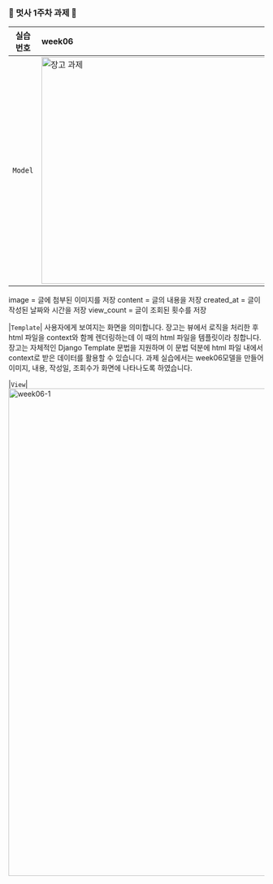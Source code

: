 <br><br>
### 🦁 멋사 1주차 과제 🦁

| 실습 <br> 번호 | week06 | 
|:------:|:------|
|`Model`|<img width="446" alt="장고 과제" src="https://github.com/Likelion-at-SMWU-12th/SeoMunJi/assets/162777421/6e6e120c-71c1-47f9-8689-0d6a0b650f2a">
image = 글에 첨부된 이미지를 저장
content = 글의 내용을 저장
created_at = 글이 작성된 날짜와 시간을 저장
view_count = 글이 조회된 횟수를 저장

|`Template`| 사용자에게 보여지는 화면을 의미합니다. 장고는 뷰에서 로직을 처리한 후 html 파일을 context와 함께 렌더링하는데 이 때의 html 파일을 템플릿이라 칭합니다. 장고는 자체적인 Django Template 문법을 지원하며 이 문법 덕분에 html 파일 내에서 context로 받은 데이터를 활용할 수 있습니다. 과제 실습에서는 week06모델을 만들어 이미지, 내용, 작성일, 조회수가 화면에 나타나도록 하였습니다. 

|`View`| <!-- 이 위치에 캡쳐본을 드래그해서 넣으면 자동으로 코드가 생겨요! --> <img width="959" alt="week06-1" src="https://github.com/Likelion-at-SMWU-12th/SeoMunJi/assets/162777421/48f10778-9287-4ed0-9b63-c975a4dd3dea">
